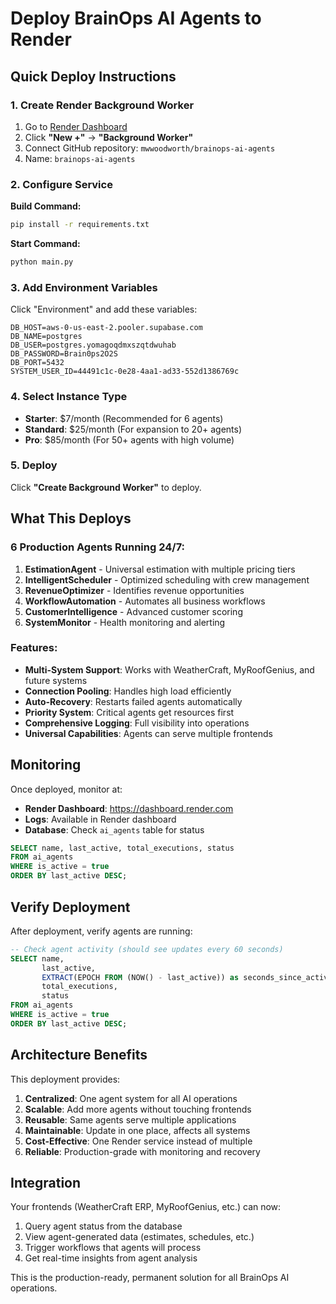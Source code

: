 # Deploy BrainOps AI Agents to Render

## Quick Deploy Instructions

### 1. Create Render Background Worker

1. Go to [Render Dashboard](https://dashboard.render.com)
2. Click **"New +"** → **"Background Worker"**
3. Connect GitHub repository: `mwwoodworth/brainops-ai-agents`
4. Name: `brainops-ai-agents`

### 2. Configure Service

**Build Command:**
```bash
pip install -r requirements.txt
```

**Start Command:**
```bash
python main.py
```

### 3. Add Environment Variables

Click "Environment" and add these variables:

```
DB_HOST=aws-0-us-east-2.pooler.supabase.com
DB_NAME=postgres
DB_USER=postgres.yomagoqdmxszqtdwuhab
DB_PASSWORD=Brain0ps2O2S
DB_PORT=5432
SYSTEM_USER_ID=44491c1c-0e28-4aa1-ad33-552d1386769c
```

### 4. Select Instance Type

- **Starter**: $7/month (Recommended for 6 agents)
- **Standard**: $25/month (For expansion to 20+ agents)
- **Pro**: $85/month (For 50+ agents with high volume)

### 5. Deploy

Click **"Create Background Worker"** to deploy.

## What This Deploys

### 6 Production Agents Running 24/7:

1. **EstimationAgent** - Universal estimation with multiple pricing tiers
2. **IntelligentScheduler** - Optimized scheduling with crew management
3. **RevenueOptimizer** - Identifies revenue opportunities
4. **WorkflowAutomation** - Automates all business workflows
5. **CustomerIntelligence** - Advanced customer scoring
6. **SystemMonitor** - Health monitoring and alerting

### Features:

- **Multi-System Support**: Works with WeatherCraft, MyRoofGenius, and future systems
- **Connection Pooling**: Handles high load efficiently
- **Auto-Recovery**: Restarts failed agents automatically
- **Priority System**: Critical agents get resources first
- **Comprehensive Logging**: Full visibility into operations
- **Universal Capabilities**: Agents can serve multiple frontends

## Monitoring

Once deployed, monitor at:
- **Render Dashboard**: https://dashboard.render.com
- **Logs**: Available in Render dashboard
- **Database**: Check `ai_agents` table for status

```sql
SELECT name, last_active, total_executions, status
FROM ai_agents
WHERE is_active = true
ORDER BY last_active DESC;
```

## Verify Deployment

After deployment, verify agents are running:

```sql
-- Check agent activity (should see updates every 60 seconds)
SELECT name,
       last_active,
       EXTRACT(EPOCH FROM (NOW() - last_active)) as seconds_since_active,
       total_executions,
       status
FROM ai_agents
WHERE is_active = true
ORDER BY last_active DESC;
```

## Architecture Benefits

This deployment provides:

1. **Centralized**: One agent system for all AI operations
2. **Scalable**: Add more agents without touching frontends
3. **Reusable**: Same agents serve multiple applications
4. **Maintainable**: Update in one place, affects all systems
5. **Cost-Effective**: One Render service instead of multiple
6. **Reliable**: Production-grade with monitoring and recovery

## Integration

Your frontends (WeatherCraft ERP, MyRoofGenius, etc.) can now:

1. Query agent status from the database
2. View agent-generated data (estimates, schedules, etc.)
3. Trigger workflows that agents will process
4. Get real-time insights from agent analysis

This is the production-ready, permanent solution for all BrainOps AI operations.